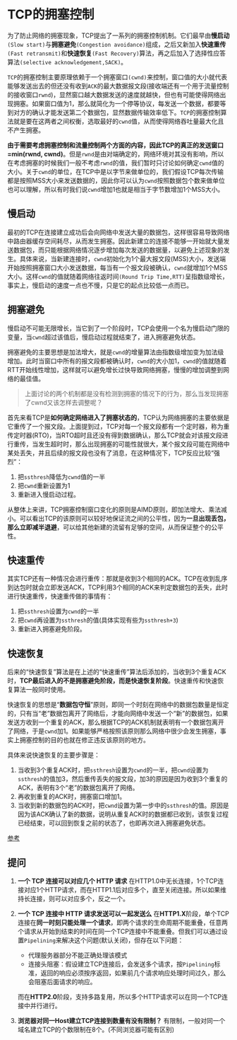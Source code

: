 # TCP的拥塞控制

为了防止网络的拥塞现象，TCP提出了一系列的拥塞控制机制。它们最早由**慢启动**`(Slow start)`与**拥塞避免**`(Congestion avoidance)`组成，之后又新加入**快速重传**`(Fast retransmit)`和**快速恢复**`(Fast Recovery)`算法，再之后加入了选择性应答算法`(selective acknowledgement,SACK)`。

`TCP`的拥塞控制主要原理依赖于一个拥塞窗口`(cwnd)`来控制，窗口值的大小就代表能够发送出去的但还没有收到`ACK`的最大数据报文段(接收端还有一个用于流量控制的接收窗口`rwnd`)，显然窗口越大数据发送的速度就越快，但也有可能使得网络出现拥塞。如果窗口值为1，那么就简化为一个停等协议，每发送一个数据，都要等到对方的确认才能发送第二个数据包，显然数据传输效率低下。`TCP`的拥塞控制算法就是要在这两者之间权衡，选取最好的`cwnd`值，从而使得网络吞吐量最大化且不产生拥塞。

**由于需要考虑拥塞控制和流量控制两个方面的内容，因此TCP的真正的发送窗口=min(rwnd, cwnd)**。但是`rwnd`是由对端确定的，网络环境对其没有影响，所以在考虑拥塞的时候我们一般不考虑`rwnd`的值，我们暂时只讨论如何确定`cwnd`值的大小。关于`cwnd`的单位，在TCP中是以字节来做单位的，我们假设TCP每次传输都是按照MSS大小来发送数据的，因此你可以认为`cwnd`按照数据包个数来做单位也可以理解，所以有时我们说`cwnd`增加1也就是相当于字节数增加1个MSS大小。

## 慢启动

最初的TCP在连接建立成功后会向网络中发送大量的数据包，这样很容易导致网络中路由器缓存空间耗尽，从而发生拥塞。因此新建立的连接不能够一开始就大量发送数据包，而只能根据网络情况逐步增加每次发送的数据量，以避免上述现象的发生。具体来说，当新建连接时，`cwnd`初始化为1个最大报文段(MSS)大小，发送端开始按照拥塞窗口大小发送数据，每当有一个报文段被确认，`cwnd`就增加1个MSS大小。这样`cwnd`的值就随着网络往返时间`(Round Trip Time,RTT)`呈指数级增长，事实上，慢启动的速度一点也不慢，只是它的起点比较低一点而已。

## 拥塞避免

慢启动不可能无限增长，当它到了一个阶段时，TCP会使用一个名为慢启动门限的变量，当`cwnd`超过该值后，慢启动过程就结束了，进入拥塞避免状态。

拥塞避免的主要思想是加法增大，就是`cwnd`的增量算法由指数级增加变为加法级增加。此时当窗口中所有的报文段都被确认时，`cwnd`的大小加1，`cwnd`的值就随着RTT开始线性增加，这样就可以避免增长过快导致网络拥塞，慢慢的增加调整到网络的最佳值。

>上面讨论的两个机制都是没有检测到拥塞的情况下的行为，那么当发现拥塞了cwnd又该怎样去调整呢？

首先来看TCP是**如何确定网络进入了拥塞状态的**，TCP认为网络拥塞的主要依据是它重传了一个报文段。上面提到过，TCP对每一个报文段都有一个定时器，称为重传定时器(RTO)，当RTO超时且还没有得到数据确认，那么TCP就会对该报文段进行重传，当发生超时时，那么出现拥塞的可能性就很大，某个报文段可能在网络中某处丢失，并且后续的报文段也没有了消息，在这种情况下，TCP反应比较“强烈”：

1. 把`ssthresh`降低为`cwnd`值的一半
2. 把`cwnd`重新设置为1
3. 重新进入慢启动过程。

从整体上来讲，TCP拥塞控制窗口变化的原则是AIMD原则，即加法增大、乘法减小。可以看出TCP的该原则可以较好地保证流之间的公平性，因为**一旦出现丢包，那么立即减半退避**，可以给其他新建的流留有足够的空间，从而保证整个的公平性。

## 快速重传

其实TCP还有一种情况会进行重传：那就是收到3个相同的ACK。TCP在收到乱序到达包时就会立即发送ACK，TCP利用3个相同的ACK来判定数据包的丢失，此时进行快速重传，快速重传做的事情有：

1. 把`ssthresh`设置为`cwnd`的一半
2. 把`cwnd`再设置为`ssthresh`的值(具体实现有些为`ssthresh+3`)
3. 重新进入拥塞避免阶段。

## 快速恢复

后来的“快速恢复”算法是在上述的“快速重传”算法后添加的，当收到3个重复ACK时，**TCP最后进入的不是拥塞避免阶段，而是快速恢复阶段**。快速重传和快速恢复算法一般同时使用。

快速恢复的思想是“**数据包守恒**”原则，即同一个时刻在网络中的数据包数量是恒定的，只有当“老”数据包离开了网络后，才能向网络中发送一个“新”的数据包，如果发送方收到一个重复的ACK，那么根据TCP的ACK机制就表明有一个数据包离开了网络，于是`cwnd`加1。如果能够严格按照该原则那么网络中很少会发生拥塞，事实上拥塞控制的目的也就在修正违反该原则的地方。

具体来说快速恢复的主要步骤是：

1. 当收到3个重复ACK时，把`ssthresh`设置为`cwnd`的一半，把`cwnd`设置为`ssthresh`的值加3，然后重传丢失的报文段，加3的原因是因为收到3个重复的ACK，表明有3个“老”的数据包离开了网络。
2. 再收到重复的ACK时，拥塞窗口增加1。
3. 当收到新的数据包的ACK时，把`cwnd`设置为第一步中的`ssthresh`的值。原因是因为该ACK确认了新的数据，说明从重复ACK时的数据都已收到，该恢复过程已经结束，可以回到恢复之前的状态了，也即再次进入拥塞避免状态。

[参考](https://blog.csdn.net/itmacar/article/details/12278769)

## 提问

1. **一个 TCP 连接可以对应几个 HTTP 请求**
   在HTTP1.0中无长连接，1个TCP连接对应1个HTTP请求，而在HTTP1.1后对应多个，直至关闭连接。所以如果维持长连接，则可以对应多个，反之一个。

2. **一个 TCP 连接中 HTTP 请求发送可以一起发送么**
   在**HTTP1.X**阶段，单个TCP连接在**同一时刻只能处理一个请求**，即两个请求的生命周期不能重叠，任意两个请求从开始到结束的时间在同一个TCP连接中不能重叠。但我们可以通过设置`Pipelining`来解决这个问题(默认关闭)，但存在以下问题：
   - 代理服务器部分不能正确处理该模式
   - 连接头阻塞：假设建立TCP连接后，会发送多个请求，按`Pipelining`标准，返回的响应必须按序返回，如果前几个请求响应处理时间过久，那么会阻塞后面请求的响应。

   而在**HTTP2.0**阶段，支持多路复用，所以多个HTTP请求可以在同一个TCP连接中并行进行。

3. **浏览器对同一Host建立TCP连接到数量有没有限制？**
   有限制，一般对同一个域名建立TCP的个数限制在8个。(不同浏览器可能有区别)
